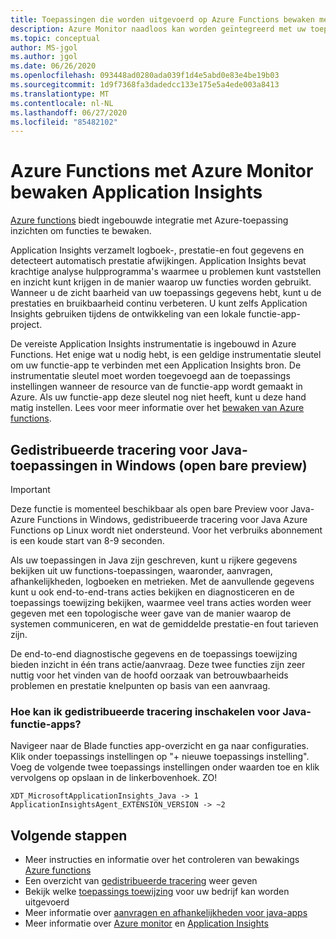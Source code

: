 ```yaml
---
title: Toepassingen die worden uitgevoerd op Azure Functions bewaken met Application Insights-Azure Monitor | Microsoft Docs
description: Azure Monitor naadloos kan worden geïntegreerd met uw toepassing die wordt uitgevoerd op Azure Functions, en biedt u de mogelijkheid om de prestaties te bewaken en de problemen met uw apps in de gaten te houden.
ms.topic: conceptual
author: MS-jgol
ms.author: jgol
ms.date: 06/26/2020
ms.openlocfilehash: 093448ad0280ada039f1d4e5abd0e83e4be19b03
ms.sourcegitcommit: 1d9f7368fa3dadedcc133e175e5a4ede003a8413
ms.translationtype: MT
ms.contentlocale: nl-NL
ms.lasthandoff: 06/27/2020
ms.locfileid: "85482102"
---
```

# <a name="monitoring-azure-functions-with-azure-monitor-application-insights"></a>Azure Functions met Azure Monitor bewaken Application Insights

[Azure functions](https://docs.microsoft.com/azure/azure-functions/functions-overview) biedt ingebouwde integratie met Azure-toepassing inzichten om functies te bewaken. 

Application Insights verzamelt logboek-, prestatie-en fout gegevens en detecteert automatisch prestatie afwijkingen. Application Insights bevat krachtige analyse hulpprogramma's waarmee u problemen kunt vaststellen en inzicht kunt krijgen in de manier waarop uw functies worden gebruikt. Wanneer u de zicht baarheid van uw toepassings gegevens hebt, kunt u de prestaties en bruikbaarheid continu verbeteren. U kunt zelfs Application Insights gebruiken tijdens de ontwikkeling van een lokale functie-app-project. 

De vereiste Application Insights instrumentatie is ingebouwd in Azure Functions. Het enige wat u nodig hebt, is een geldige instrumentatie sleutel om uw functie-app te verbinden met een Application Insights bron. De instrumentatie sleutel moet worden toegevoegd aan de toepassings instellingen wanneer de resource van de functie-app wordt gemaakt in Azure. Als uw functie-app deze sleutel nog niet heeft, kunt u deze hand matig instellen. Lees voor meer informatie over het [bewaken van Azure functions](https://docs.microsoft.com/azure/azure-functions/functions-monitoring?tabs=cmd).

## <a name="distributed-tracing-for-java-applications-on-windows-public-preview"></a>Gedistribueerde tracering voor Java-toepassingen in Windows (open bare preview)

> [!IMPORTANT]
> Deze functie is momenteel beschikbaar als open bare Preview voor Java-Azure Functions in Windows, gedistribueerde tracering voor Java Azure Functions op Linux wordt niet ondersteund. Voor het verbruiks abonnement is een koude start van 8-9 seconden.

Als uw toepassingen in Java zijn geschreven, kunt u rijkere gegevens bekijken uit uw functions-toepassingen, waaronder, aanvragen, afhankelijkheden, logboeken en metrieken. Met de aanvullende gegevens kunt u ook end-to-end-trans acties bekijken en diagnosticeren en de toepassings toewijzing bekijken, waarmee veel trans acties worden weer gegeven met een topologische weer gave van de manier waarop de systemen communiceren, en wat de gemiddelde prestatie-en fout tarieven zijn.

De end-to-end diagnostische gegevens en de toepassings toewijzing bieden inzicht in één trans actie/aanvraag. Deze twee functies zijn zeer nuttig voor het vinden van de hoofd oorzaak van betrouwbaarheids problemen en prestatie knelpunten op basis van een aanvraag.

### <a name="how-to-enable-distributed-tracing-for-java-function-apps"></a>Hoe kan ik gedistribueerde tracering inschakelen voor Java-functie-apps?

Navigeer naar de Blade functies app-overzicht en ga naar configuraties. Klik onder toepassings instellingen op "+ nieuwe toepassings instelling". Voeg de volgende twee toepassings instellingen onder waarden toe en klik vervolgens op opslaan in de linkerbovenhoek. ZO!

```
XDT_MicrosoftApplicationInsights_Java -> 1
ApplicationInsightsAgent_EXTENSION_VERSION -> ~2
```

## <a name="next-steps"></a>Volgende stappen

* Meer instructies en informatie over het controleren van bewakings [Azure functions](https://docs.microsoft.com/azure/azure-functions/functions-monitoring)
* Een overzicht van [gedistribueerde tracering](https://docs.microsoft.com/azure/azure-monitor/app/distributed-tracing) weer geven
* Bekijk welke [toepassings toewijzing](https://docs.microsoft.com/azure/azure-monitor/app/app-map?tabs=net) voor uw bedrijf kan worden uitgevoerd
* Meer informatie over [aanvragen en afhankelijkheden voor java-apps](https://docs.microsoft.com/azure/azure-monitor/app/java-in-process-agent)
* Meer informatie over [Azure monitor](https://docs.microsoft.com/azure/azure-monitor/overview) en [Application Insights](https://docs.microsoft.com/azure/azure-monitor/app/app-insights-overview)